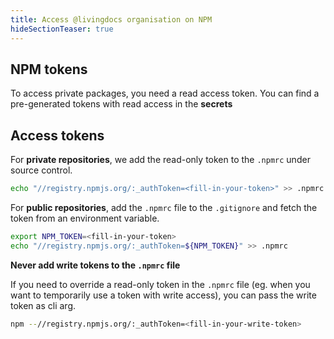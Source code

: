 ```yaml
---
title: Access @livingdocs organisation on NPM
hideSectionTeaser: true
---
```


## NPM tokens

To access private packages, you need a read access token. You can find a pre-generated tokens with read access in the **secrets**

## Access tokens

For **private repositories**, we add the read-only token to the `.npmrc` under source control.

```sh
echo "//registry.npmjs.org/:_authToken=<fill-in-your-token>" >> .npmrc
```

For **public repositories**, add the `.npmrc` file to the `.gitignore` and fetch the token from an environment variable.

```sh
export NPM_TOKEN=<fill-in-your-token>
echo "//registry.npmjs.org/:_authToken=${NPM_TOKEN}" >> .npmrc
```

**Never add write tokens to the `.npmrc` file**

If you need to override a read-only token in the `.npmrc` file (eg. when you want to temporarily use a token with write access), you can pass the write token as cli arg.

```sh
npm --//registry.npmjs.org/:_authToken=<fill-in-your-write-token>
```
